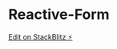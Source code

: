 # Reactive-Form

[Edit on StackBlitz ⚡️](https://stackblitz.com/edit/kingsbury-angular-w-material-yqwdp9)